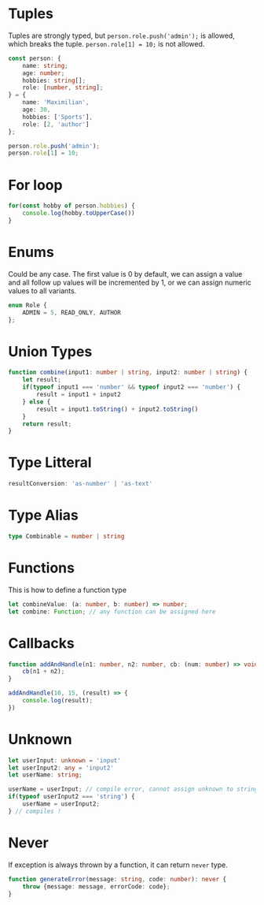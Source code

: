 # Tuples
Tuples are strongly typed, but `person.role.push('admin');` is allowed, which breaks the tuple. 
`person.role[1] = 10;` is not allowed.

```typescript
const person: {
    name: string;
    age: number;
    hobbies: string[];
    role: [number, string];
} = {
    name: 'Maximilian',
    age: 30,
    hobbies: ['Sports'],
    role: [2, 'author']
};

person.role.push('admin');
person.role[1] = 10;
```

# For loop
```typescript
for(const hobby of person.hobbies) {
    console.log(hobby.toUpperCase())
}
```

# Enums
Could be any case. The first value is 0 by default, we can assign a value and all follow up values will be incremented by 1, or we can assign numeric values to all variants.
```typescript
enum Role {
    ADMIN = 5, READ_ONLY, AUTHOR
};
```

# Union Types
```typescript
function combine(input1: number | string, input2: number | string) {
    let result;
    if(typeof input1 === 'number' && typeof input2 === 'number') {
        result = input1 + input2
    } else {
        result = input1.toString() + input2.toString()
    }
    return result;
}

```

# Type Litteral
```typescript
resultConversion: 'as-number' | 'as-text'
```

# Type Alias
```typescript
type Combinable = number | string
```

# Functions

This is how to define a function type
```typescript
let combineValue: (a: number, b: number) => number;
let combine: Function; // any function can be assigned here
```

# Callbacks
```typescript
function addAndHandle(n1: number, n2: number, cb: (num: number) => void) {
    cb(n1 + n2);
}

addAndHandle(10, 15, (result) => {
    console.log(result);
})
```

# Unknown
```typescript
let userInput: unknown = 'input'
let userInput2: any = 'input2'
let userName: string;

userName = userInput; // compile error, cannot assign unknown to string
if(typeof userInput2 === 'string') {
    userName = userInput2;
} // compiles !
```

# Never
If exception is always thrown by a function, it can return `never` type.
```typescript
function generateError(message: string, code: number): never {
    throw {message: message, errorCode: code};
}
```